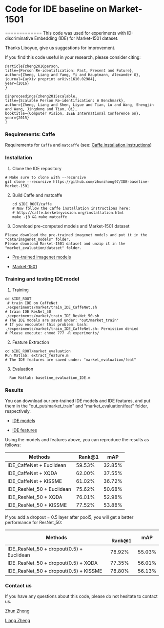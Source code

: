 # Code for IDE baseline on Market-1501
=============
This code was used for experiments with ID-discriminative Embedding (IDE) for Market-1501 dataset.

Thanks Liboyue, give us suggestions for improvement.

If you find this code useful in your research, please consider citing:

    @article{zheng2016person,
    title={Person Re-identification: Past, Present and Future},
    author={Zheng, Liang and Yang, Yi and Hauptmann, Alexander G},
    journal={arXiv preprint arXiv:1610.02984},
    year={2016}
    }
    
    @inproceedings{zheng2015scalable,
    title={Scalable Person Re-identification: A Benchmark},
    author={Zheng, Liang and Shen, Liyue and Tian, Lu and Wang, Shengjin and Wang, Jingdong and Tian, Qi},
    booktitle={Computer Vision, IEEE International Conference on},
    year={2015}
    }


### Requirements: Caffe

Requirements for `Caffe` and `matcaffe` (see: [Caffe installation instructions](http://caffe.berkeleyvision.org/installation.html))

### Installation
1. Clone the IDE repository
  ```Shell
  # Make sure to clone with --recursive
  git clone --recursive https://github.com/zhunzhong07/IDE-baseline-Market-1501
  ```

2. Build Caffe and matcaffe
    ```Shell
    cd $IDE_ROOT/caffe
    # Now follow the Caffe installation instructions here:
    # http://caffe.berkeleyvision.org/installation.html
    make -j8 && make matcaffe
    ```

3. Download pre-computed models and Market-1501 dataset
  ```Shell
  Please download the pre-trained imagenet models and put it in the "data/imagenet_models" folder.
  Please download Market-1501 dataset and unzip it in the "market_evaluation/dataset" folder. 
  ```
  
- [Pre-trained imagenet models](https://pan.baidu.com/s/1o7YZT8Y)
  
- [Market-1501](https://pan.baidu.com/s/1ntIi2Op)


### Training and testing IDE model

1. Training 
  ```Shell
  cd $IDE_ROOT
  # train IDE on CaffeNet
  ./experiments/market/train_IDE_CaffeNet.sh  
  # train IDE ResNet_50
  ./experiments/market/train_IDE_ResNet_50.sh
  # The IDE models are saved under: "out/market_train"
  # If you encounter this problem: bash: ./experiments/market/train_IDE_CaffeNet.sh: Permission denied
  # Please execute: chmod 777 -R experiments/
  ```
     
2. Feature Extraction
  ```Shell
  cd $IDE_ROOT/market_evaluation
  Run Matlab: extract_feature.m
  # The IDE features are saved under: "market_evaluation/feat"
  ```
  
3. Evaluation
  ```Shell
    Run Matlab: baseline_evaluation_IDE.m
  ```

### Results
You can download our pre-trained IDE models and IDE features, and put them in the "out_put/market_train"  and "market_evaluation/feat" folder, respectively. 

- [IDE models](https://pan.baidu.com/s/1gfE5EAf) 

- [IDE features](https://pan.baidu.com/s/1bI3yqU)


Using the models and features above, you can reproduce the results as follows:

|Methods |   Rank@1 | mAP|
| --------   | -----  | ----  |
|IDE_CaffeNet + Euclidean  | 59.53% | 32.85%|
|IDE_CaffeNet + XQDA       | 62.00% | 37.55%|
|IDE_CaffeNet + KISSME     | 61.02% | 36.72%|
|IDE_ResNet_50 + Euclidean | 75.62% | 50.68%|
|IDE_ResNet_50 + XQDA      | 76.01% | 52.98%|
|IDE_ResNet_50 + KISSME    | 77.52% | 53.88%|

If you add a dropout = 0.5 layer after pool5, you will get a better performance for ResNet_50:

|Methods |   Rank@1 | mAP|
| --------   | -----  | ----  |
|IDE_ResNet_50 + dropout(0.5) + Euclidean | 78.92% | 55.03%|
|IDE_ResNet_50 + dropout(0.5) + XQDA      | 77.35% | 56.01%|
|IDE_ResNet_50 + dropout(0.5) + KISSME    | 78.80% | 56.13%|


### Contact us

If you have any questions about this code, please do not hesitate to contact us.

[Zhun Zhong](http://zhunzhong.site)

[Liang Zheng](http://liangzheng.com.cn)
   
